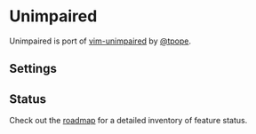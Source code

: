 # Unimpaired

Unimpaired is port of [vim-unimpaired](https://github.com/tpope/vim-unimpaired) by [@tpope](https://x.com/tpope).

## Settings

<!--@include:@/reusables/settings/unimpaired.md-->

## Status

<!--@include:@/reusables/status/unimpaired.md-->

Check out the [roadmap](/roadmap#unimpaired) for a detailed inventory of feature status.
